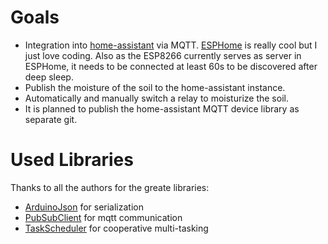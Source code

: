 # Goals
* Integration into [home-assistant](https://www.home-assistant.io/) via MQTT. [ESPHome](https://esphome.io/) is really cool but I just love coding.
Also as the ESP8266 currently serves as server in ESPHome, it needs to be connected at least 60s to be discovered after deep sleep.
* Publish the moisture of the soil to the home-assistant instance.
* Automatically and manually switch a relay to moisturize the soil.
* It is planned to publish the home-assistant MQTT device library as separate git.

# Used Libraries
Thanks to all the authors for the greate libraries:
* [ArduinoJson](https://arduinojson.org/) for serialization
* [PubSubClient](https://pubsubclient.knolleary.net/) for mqtt communication
* [TaskScheduler](https://playground.arduino.cc/Code/TaskScheduler/) for cooperative multi-tasking
